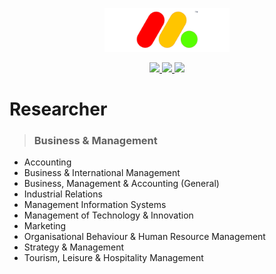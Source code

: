 <p align="center" >
	<a href="https://github.com/shuzijianzao/Spiral3D/blob/master/Picture/spirallogo"><img src="https://github.com/shuzijianzao/Spiral3D/blob/master/Picture/SHUZIJIANZAO.png" alt="Researcher" width="200"></a>
</p>
<p align="center">
	<a href="https://github.com/shuzijianzao/Spiral3D">
		<img src="https://img.shields.io/github/stars/badges/shields.svg?label=Stars&style=social">
	</a>
	<a href="https://discord.gg/7NT7gRT">
		<img src="https://img.shields.io/discord/Yujie.Li#2301.svg">
	</a>
	<a href="https://www.paypal.me/SZJZ">
		<img src="https://img.shields.io/badge/$-donate-ff69b4.svg?maxAge=2592000&amp;style=flat">
	</a>
</p>

# Researcher

>### Business & Management
* Accounting
* Business & International Management
* Business, Management & Accounting (General)
* Industrial Relations
* Management Information Systems
* Management of Technology & Innovation
* Marketing
* Organisational Behaviour & Human Resource Management
* Strategy & Management
* Tourism, Leisure & Hospitality Management
